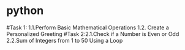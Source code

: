 # python
#Task 1: 1.1.Perform Basic Mathematical Operations
         1.2. Create a Personalized Greeting
#Task 2:2.1.Check if a Number is Even or Odd
        2.2.Sum of Integers from 1 to 50 Using a Loop

